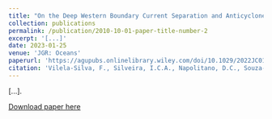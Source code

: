 ```yaml
---
title: "On the Deep Western Boundary Current Separation and Anticyclone Genesis off Northeast Brazil"
collection: publications
permalink: /publication/2010-10-01-paper-title-number-2
excerpt: '[...]'
date: 2023-01-25
venue: 'JGR: Oceans'
paperurl: 'https://agupubs.onlinelibrary.wiley.com/doi/10.1029/2022JC019168'
citation: 'Vilela-Silva, F., Silveira, I.C.A., Napolitano, D.C., Souza-Neto, P.W.M., Bilo, T.C., Gangopadhyay, A. (2023). &quot;On the Deep Western Boundary Current Separation and Anticyclone Genesis off Northeast Brazil.&quot; <i>JGR: Oceans</i>, 128, e2022JC019168..'
---
```

[...].

[Download paper here](https://agupubs.onlinelibrary.wiley.com/doi/10.1029/2022JC019168)
